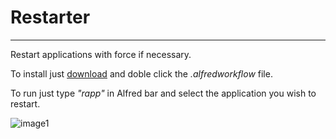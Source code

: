 Restarter
=================

***
Restart applications with force if necessary.

To install just [download][download] and doble click the *.alfredworkflow* file.   

To run just type *"rapp"* in Alfred bar and select the application you wish to restart. 

![image1]

[image1]: http://cl.ly/image/1p17213u0l0I/Screen%20Shot%202013-04-09%20at%2010.56.44%20PM.png  "menu"

[download]: https://dl.dropbox.com/u/6859729/Alfred%20v2%20Extensions/Restarter.alfredworkflow
	